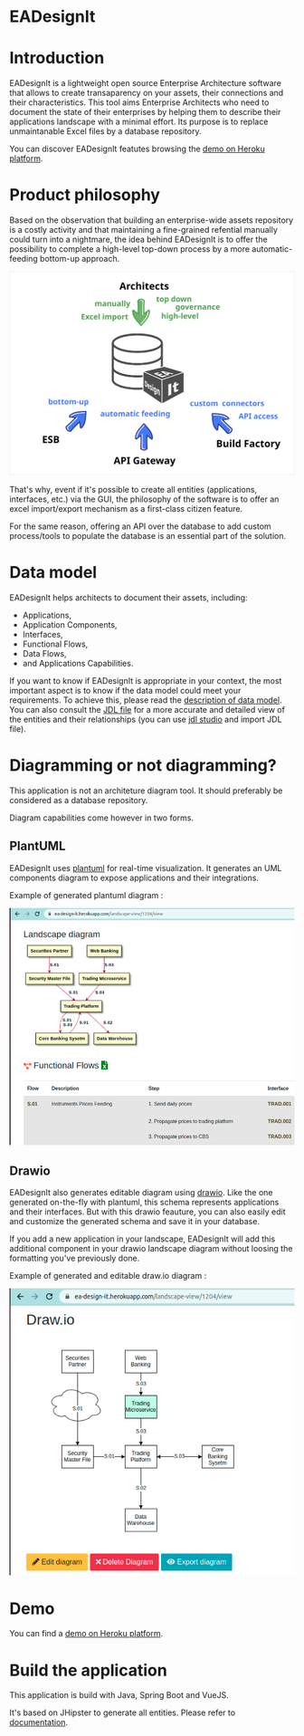 # EADesignIt

# Introduction

EADesignIt is a lightweight open source Enterprise Architecture software that allows to create transaparency on your assets, their connections and their characteristics. This tool aims Enterprise Architects who need to document the state of their enterprises by helping them to describe their applications landscape with a minimal effort. Its purpose is to replace unmaintanable Excel files by a database repository.

You can discover EADesignIt featutes browsing the [demo on Heroku platform](https://ea-design-it.herokuapp.com/).

# Product philosophy

Based on the observation that building an enterprise-wide assets repository is a costly activity and that maintaining a fine-grained refential manually could turn into a nightmare, the idea behind EADesignIt is to offer the possibility to complete a high-level top-down process by a more automatic-feeding bottom-up approach.

![approach](./images/top-bottom.svg)

That's why, event if it's possible to create all entities (applications, interfaces, etc.) via the GUI, the philosophy of the software is to offer an excel import/export mechanism as a first-class citizen feature.

For the same reason, offering an API over the database to add custom process/tools to populate the database is an essential part of the solution.

# Data model

EADesignIt helps architects to document their assets, including:

- Applications,
- Application Components,
- Interfaces,
- Functional Flows,
- Data Flows,
- and Applications Capabilities.

If you want to know if EADesignIt is appropriate in your context, the most important aspect is to know if the data model could meet your requirements. To achieve this, please read the [description of data model](./metamodel/metamodel.md). You can also consult the [JDL file]([./jhipster-jdl-metamodel.jdl](https://github.com/mauvaisetroupe/ea-design-it/blob/main/jhipster-jdl-metamodel.jdl)) for a more accurate and detailed view of the entities and their relationships (you can use [jdl studio](https://start.jhipster.tech/jdl-studio/) and import JDL file).

# Diagramming or not diagramming?

This application is not an architeture diagram tool. It should preferably be considered as a database repository.

Diagram capabilities come however in two forms.

## PlantUML

EADesignIt uses [plantuml](http://www.plantuml.com) for real-time visualization. It generates an UML components diagram to expose applications and their integrations.

Example of generated plantuml diagram :

![interface view](./application/screenshot-plantuml.png)

## Drawio

EADesignIt also generates editable diagram using [drawio](https://drawio-app.com/). Like the one generated on-the-fly with plantuml, this schema represents applications and their interfaces. But with this drawio feauture, you can also easily edit and customize the generated schema and save it in your database.

If you add a new application in your landscape, EADesignIt will add this additional component in your drawio landscape diagram without loosing the formatting you've previously done.

Example of generated and editable draw.io diagram :

![interface view](./application/screenshot-drawio.png)

# Demo

You can find a [demo on Heroku platform](https://ea-design-it.herokuapp.com/).

# Build the application

This application is build with Java, Spring Boot and VueJS.

It's based on JHipster to generate all entities. Please refer to [documentation](./jhipster/README.md).

